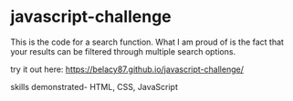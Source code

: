 # javascript-challenge
This is the code for a search function.  What I am proud of is the fact that your results can be filtered through multiple search options.

try it out here: https://belacy87.github.io/javascript-challenge/

skills demonstrated- HTML, CSS, JavaScript
